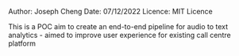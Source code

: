 Author: Joseph Cheng
Date: 07/12/2022
Licence: MIT Licence

This is a POC aim to create an end-to-end pipeline for audio to text analytics - aimed to improve user experience for existing call centre platform